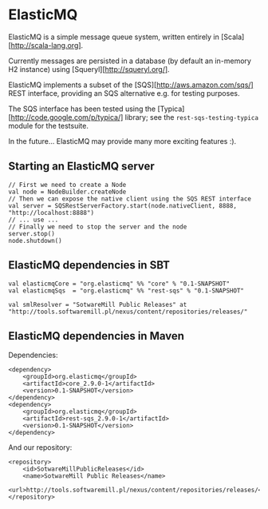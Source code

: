 ElasticMQ
=========

ElasticMQ is a simple message queue system, written entirely in [Scala][http://scala-lang.org].

Currently messages are persisted in a database (by default an in-memory H2 instance) using [Squeryl][http://squeryl.org/].

ElasticMQ implements a subset of the [SQS][http://aws.amazon.com/sqs/] REST interface,
providing an SQS alternative e.g. for testing purposes.

The SQS interface has been tested using the [Typica][http://code.google.com/p/typica/] library;
see the `rest-sqs-testing-typica` module for the testsuite.

In the future... ElasticMQ may provide many more exciting features :).

Starting an ElasticMQ server
----------------------------

    // First we need to create a Node
    val node = NodeBuilder.createNode
    // Then we can expose the native client using the SQS REST interface
    val server = SQSRestServerFactory.start(node.nativeClient, 8888, "http://localhost:8888")
    // ... use ...
    // Finally we need to stop the server and the node
    server.stop()
    node.shutdown()

ElasticMQ dependencies in SBT
-----------------------------

    val elasticmqCore = "org.elasticmq" %% "core" % "0.1-SNAPSHOT"
    val elasticmqSqs  = "org.elasticmq" %% "rest-sqs" % "0.1-SNAPSHOT"

    val smlResolver = "SotwareMill Public Releases" at "http://tools.softwaremill.pl/nexus/content/repositories/releases/"

ElasticMQ dependencies in Maven
-------------------------------

Dependencies:

    <dependency>
        <groupId>org.elasticmq</groupId>
        <artifactId>core_2.9.0-1</artifactId>
        <version>0.1-SNAPSHOT</version>
    </dependency>
    <dependency>
        <groupId>org.elasticmq</groupId>
        <artifactId>rest-sqs_2.9.0-1</artifactId>
        <version>0.1-SNAPSHOT</version>
    </dependency>

And our repository:

    <repository>
        <id>SotwareMillPublicReleases</id>
        <name>SotwareMill Public Releases</name>
        <url>http://tools.softwaremill.pl/nexus/content/repositories/releases/</url>
    </repository>